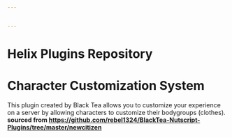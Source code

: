 ```yaml
---


---
```


<h1 id="helix-plugins-repository">Helix Plugins Repository</h1>
<h1 id="character-customization-system">Character Customization System</h1>
<p>This plugin created by Black Tea allows you to customize your experience on a server by allowing characters to customize their bodygroups (clothes).<br>
<strong>sourced from <a href="https://github.com/rebel1324/BlackTea-Nutscript-Plugins/tree/master/newcitizen">https://github.com/rebel1324/BlackTea-Nutscript-Plugins/tree/master/newcitizen</a></strong></p>

